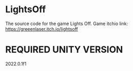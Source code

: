 # LightsOff
The source code for the game Lights Off. Game itchio link: https://greeenlaser.itch.io/lightsoff

# REQUIRED UNITY VERSION
2022.0.1f1
